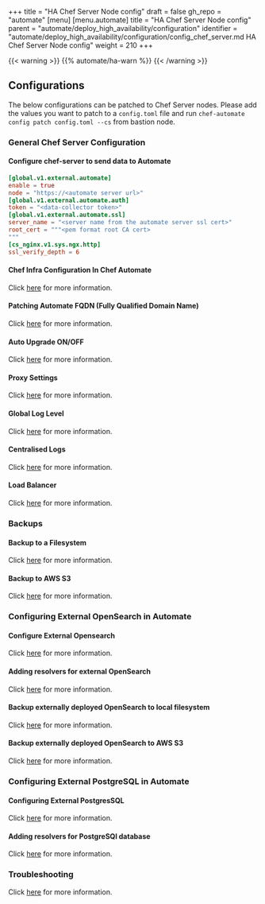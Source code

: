 +++
title = "HA Chef Server Node config"
draft = false
gh_repo = "automate"
[menu]
  [menu.automate]
    title = "HA Chef Server Node config"
    parent = "automate/deploy_high_availability/configuration"
    identifier = "automate/deploy_high_availability/configuration/config_chef_server.md HA Chef Server Node config"
    weight = 210
+++

{{< warning >}}
{{% automate/ha-warn %}}
{{< /warning >}}

## Configurations

The below configurations can be patched to Chef Server nodes. Please add the values you want to patch to a `config.toml` file and run `chef-automate config patch config.toml --cs` from bastion node.

### General Chef Server Configuration

#### Configure chef-server to send data to Automate

```toml
[global.v1.external.automate]
enable = true
node = "https://<automate server url>"
[global.v1.external.automate.auth]
token = "<data-collector token>"
[global.v1.external.automate.ssl]
server_name = "<server name from the automate server ssl cert>"
root_cert = """<pem format root CA cert>
"""
[cs_nginx.v1.sys.ngx.http]
ssl_verify_depth = 6
```

#### Chef Infra Configuration In Chef Automate

Click [here](/automate/chef_infra_in_chef_automate) for more information.

#### Patching Automate FQDN (Fully Qualified Domain Name)

Click [here](/automate/configuration/#chef-automate-fqdn) for more information.

#### Auto Upgrade ON/OFF

Click [here](/automate/configuration/#upgrade-strategy) for more information.

#### Proxy Settings

Click [here](/automate/configuration/#proxy-settings) for more information.

#### Global Log Level

Click [here](/automate/configuration/#global-log-level) for more information.

#### Centralised Logs

Click [here](/automate/centralizing_log/) for more information.

#### Load Balancer

Click [here](/automate/configuration/#load-balancer) for more information.

### Backups

#### Backup to a Filesystem

Click [here](/automate/backup/#backup-to-a-filesystem) for more information.

#### Backup to AWS S3

Click [here](/automate/backup/#backup-to-aws-s3) for more information.

### Configuring External OpenSearch in Automate

#### Configure External Opensearch

Click [here](/automate/install/#configuring-external-opensearch) for more information.

#### Adding resolvers for external OpenSearch

Click [here](/automate/install/#adding-resolvers-for-opensearch) for more information.

#### Backup externally deployed OpenSearch to local filesystem

Click [here](/automate/install/#backup-externally-deployed-opensearch-to-local-filesystem) for more information.

#### Backup externally deployed OpenSearch to AWS S3

Click [here](/automate/install/#backup-externally-deployed-opensearch-to-aws-s3) for more information.

### Configuring External PostgreSQL in Automate

#### Configuring External PostgresSQL

Click [here](/automate/install/#configuring-an-external-postgresql-database) for more information.

#### Adding resolvers for PostgreSQl database

Click [here](/automate/install/#adding-resolvers-for-postgresql-database) for more information.

### Troubleshooting

Click [here](/automate/configuration/#troubleshooting) for more information.
